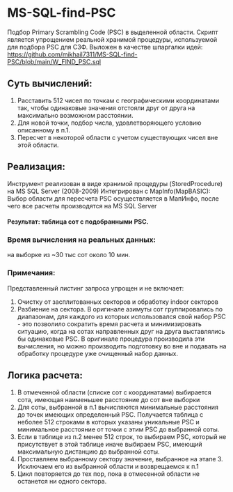 # MS-SQL-find-PSC
Подбор Primary Scrambling Code (PSC) в выделенной области.
Скрипт является упрощением реальной хранимой процедуры, используемой для подбора PSC для СЗФ. 
Выложен в качестве шпаргалки идей: https://github.com/mikhail7311/MS-SQL-find-PSC/blob/main/W_FIND_PSC.sql   
## Суть вычислений: 
1. Расставить 512 чисел по точкам с географическими координатами так, чтобы одинаковые значения отстояли друг от друга на максимально возможном расстоянии. 
2. Для новой точки, подбор числа, удовлетворяющего условию описанному в п.1.
3. Пересчет в некоторой области с учетом существующих чисел вне этой области.
## Реализация:
Инструмент реализован в виде хранимой процедуры (StoredProcedure) на MS SQL Server
(2008-2009)
Интегрирован с MapInfo(MapBASIC): Выбор области для пересчета PSC осуществляется в МапИнфо, после чего все расчеты производятся на MS SQL Server
#### Результат: таблица сот с подобранными PSC.
### Время вычисления на реальных данных: 
на выборке из ~30 тыс сот около 10 мин. 
### Примечания:
Представленный листинг запроса упрощен и не включает:
1. Очистку от засплитованных секторов и обработку indoor секторов
2. Разбиение на сектора. В оригинале азимуты сот группировались по диапазонам, для каждого из которых использовался свой набор PSC - это позволило сократить время расчета и минимизировать ситуацию, когда на сотах направленных друг на друга выставлялись бы одинаковые PSC. В оригинале процедура производила эти вычисления, но можно производить подготовку во вне и подавать на обработку процедуре уже очищенный набор данных.
## Логика расчета:
1. В отмеченной области (списке сот с координатами) выбирается сота, имеющая наименьшее расстояние до сот вне выборки
2. Для соты, выбранной в п.1 вычисляются минимальные расстояния до точек имеющих определенный PSC. Получается таблица с неболее 512 строками в которых указаны уникальные PSC и минимальное расстояние от точки с этим PSC до выбранной соты.
3. Если в таблице из п.2 менее 512 строк, то выбираем PSC, который не присутствует в этой таблице иначе выбираем PSC, имеющий максимальную дистанцию до выбранной соты.
4. Проставляем выбранному сектору значение, выбранное на этапе 3. Исключаем его из выбранной области и возврещаемся к п.1
5. Цикл повторяется до тех пор, пока в отмесенной области не останется ни одного сектора.
